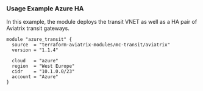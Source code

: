 ### Usage Example Azure HA

In this example, the module deploys the transit VNET as well as a HA pair of Aviatrix transit gateways.

```
module "azure_transit" {
  source  = "terraform-aviatrix-modules/mc-transit/aviatrix"
  version = "1.1.4"

  cloud   = "azure"
  region  = "West Europe"
  cidr    = "10.1.0.0/23"
  account = "Azure"
}
```
